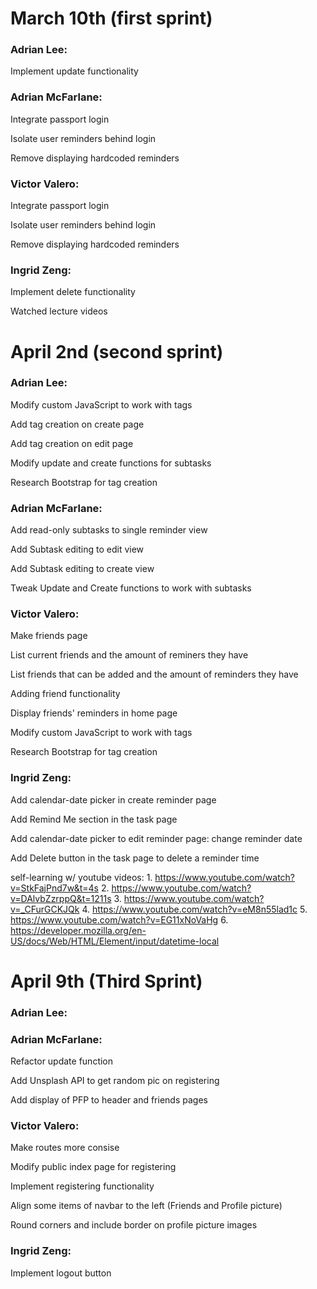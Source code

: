 # March 10th (first sprint)
### Adrian Lee:
  Implement update functionality

### Adrian McFarlane:
  Integrate passport login
  
  Isolate user reminders behind login
  
  Remove displaying hardcoded reminders

### Victor Valero:
  Integrate passport login
  
  Isolate user reminders behind login
  
  Remove displaying hardcoded reminders

### Ingrid Zeng:
  Implement delete functionality

  Watched lecture videos


# April 2nd (second sprint)

### Adrian Lee:
  Modify custom JavaScript to work with tags
  
  Add tag creation on create page
  
  Add tag creation on edit page
  
  Modify update and create functions for subtasks
  
  Research Bootstrap for tag creation

### Adrian McFarlane:
  Add read-only subtasks to single reminder view

  Add Subtask editing to edit view
  
  Add Subtask editing to create view
  
  Tweak Update and Create functions to work with subtasks

### Victor Valero:
  Make friends page
  
  List current friends and the amount of reminers they have
  
  List friends that can be added and the amount of reminders they have
  
  Adding friend functionality

  Display friends' reminders in home page
  
  Modify custom JavaScript to work with tags
  
  Research Bootstrap for tag creation

### Ingrid Zeng:
  Add calendar-date picker in create reminder page

  Add Remind Me section in the task page

  Add calendar-date picker to edit reminder page: change reminder date

  Add Delete button in the task page to delete a reminder time

  self-learning w/ youtube videos:
    1. https://www.youtube.com/watch?v=StkFajPnd7w&t=4s
    2. https://www.youtube.com/watch?v=DAlvbZzrppQ&t=1211s
    3. https://www.youtube.com/watch?v=_CFurGCKJQk
    4. https://www.youtube.com/watch?v=eM8n55lad1c
    5. https://www.youtube.com/watch?v=EG11xNoVaHg
    6. https://developer.mozilla.org/en-US/docs/Web/HTML/Element/input/datetime-local 

# April 9th (Third Sprint)

### Adrian Lee:

### Adrian McFarlane:
  Refactor update function

  Add Unsplash API to get random pic on registering

  Add display of PFP to header and friends pages

### Victor Valero:
  Make routes more consise
  
  Modify public index page for registering
  
  Implement registering functionality
  
  Align some items of navbar to the left (Friends and Profile picture)
  
  Round corners and include border on profile picture images
  
### Ingrid Zeng:
  Implement logout button
